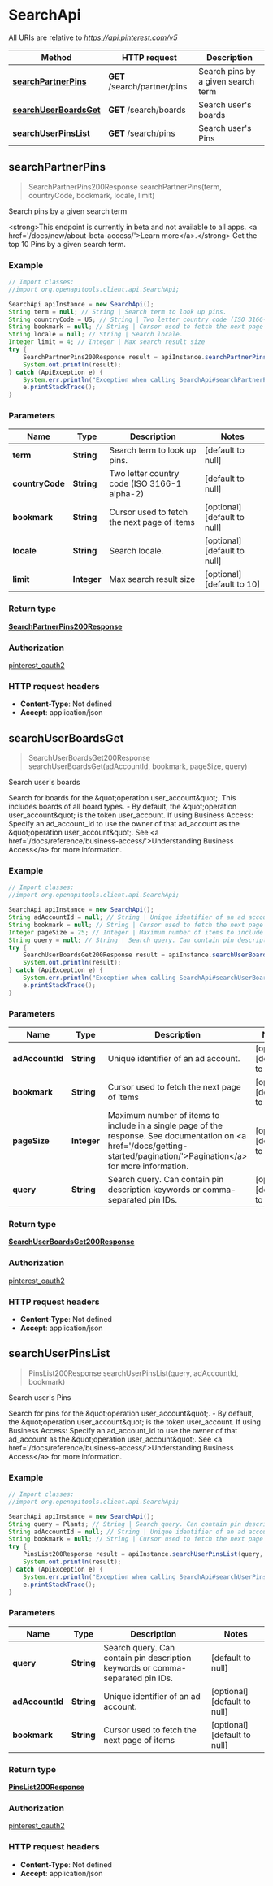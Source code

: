 # SearchApi

All URIs are relative to *https://api.pinterest.com/v5*

Method | HTTP request | Description
------------- | ------------- | -------------
[**searchPartnerPins**](SearchApi.md#searchPartnerPins) | **GET** /search/partner/pins | Search pins by a given search term
[**searchUserBoardsGet**](SearchApi.md#searchUserBoardsGet) | **GET** /search/boards | Search user&#39;s boards
[**searchUserPinsList**](SearchApi.md#searchUserPinsList) | **GET** /search/pins | Search user&#39;s Pins



## searchPartnerPins

> SearchPartnerPins200Response searchPartnerPins(term, countryCode, bookmark, locale, limit)

Search pins by a given search term

&lt;strong&gt;This endpoint is currently in beta and not available to all apps. &lt;a href&#x3D;&#39;/docs/new/about-beta-access/&#39;&gt;Learn more&lt;/a&gt;.&lt;/strong&gt;  Get the top 10 Pins by a given search term.

### Example

```java
// Import classes:
//import org.openapitools.client.api.SearchApi;

SearchApi apiInstance = new SearchApi();
String term = null; // String | Search term to look up pins.
String countryCode = US; // String | Two letter country code (ISO 3166-1 alpha-2)
String bookmark = null; // String | Cursor used to fetch the next page of items
String locale = null; // String | Search locale.
Integer limit = 4; // Integer | Max search result size
try {
    SearchPartnerPins200Response result = apiInstance.searchPartnerPins(term, countryCode, bookmark, locale, limit);
    System.out.println(result);
} catch (ApiException e) {
    System.err.println("Exception when calling SearchApi#searchPartnerPins");
    e.printStackTrace();
}
```

### Parameters


Name | Type | Description  | Notes
------------- | ------------- | ------------- | -------------
 **term** | **String**| Search term to look up pins. | [default to null]
 **countryCode** | **String**| Two letter country code (ISO 3166-1 alpha-2) | [default to null]
 **bookmark** | **String**| Cursor used to fetch the next page of items | [optional] [default to null]
 **locale** | **String**| Search locale. | [optional] [default to null]
 **limit** | **Integer**| Max search result size | [optional] [default to 10]

### Return type

[**SearchPartnerPins200Response**](SearchPartnerPins200Response.md)

### Authorization

[pinterest_oauth2](../README.md#pinterest_oauth2)

### HTTP request headers

- **Content-Type**: Not defined
- **Accept**: application/json


## searchUserBoardsGet

> SearchUserBoardsGet200Response searchUserBoardsGet(adAccountId, bookmark, pageSize, query)

Search user&#39;s boards

Search for boards for the \&quot;operation user_account\&quot;. This includes boards of all board types. - By default, the \&quot;operation user_account\&quot; is the token user_account.  If using Business Access: Specify an ad_account_id to use the owner of that ad_account as the \&quot;operation user_account\&quot;. See &lt;a href&#x3D;&#39;/docs/reference/business-access/&#39;&gt;Understanding Business Access&lt;/a&gt; for more information.

### Example

```java
// Import classes:
//import org.openapitools.client.api.SearchApi;

SearchApi apiInstance = new SearchApi();
String adAccountId = null; // String | Unique identifier of an ad account.
String bookmark = null; // String | Cursor used to fetch the next page of items
Integer pageSize = 25; // Integer | Maximum number of items to include in a single page of the response. See documentation on <a href='/docs/getting-started/pagination/'>Pagination</a> for more information.
String query = null; // String | Search query. Can contain pin description keywords or comma-separated pin IDs.
try {
    SearchUserBoardsGet200Response result = apiInstance.searchUserBoardsGet(adAccountId, bookmark, pageSize, query);
    System.out.println(result);
} catch (ApiException e) {
    System.err.println("Exception when calling SearchApi#searchUserBoardsGet");
    e.printStackTrace();
}
```

### Parameters


Name | Type | Description  | Notes
------------- | ------------- | ------------- | -------------
 **adAccountId** | **String**| Unique identifier of an ad account. | [optional] [default to null]
 **bookmark** | **String**| Cursor used to fetch the next page of items | [optional] [default to null]
 **pageSize** | **Integer**| Maximum number of items to include in a single page of the response. See documentation on &lt;a href&#x3D;&#39;/docs/getting-started/pagination/&#39;&gt;Pagination&lt;/a&gt; for more information. | [optional] [default to 25]
 **query** | **String**| Search query. Can contain pin description keywords or comma-separated pin IDs. | [optional] [default to null]

### Return type

[**SearchUserBoardsGet200Response**](SearchUserBoardsGet200Response.md)

### Authorization

[pinterest_oauth2](../README.md#pinterest_oauth2)

### HTTP request headers

- **Content-Type**: Not defined
- **Accept**: application/json


## searchUserPinsList

> PinsList200Response searchUserPinsList(query, adAccountId, bookmark)

Search user&#39;s Pins

Search for pins for the \&quot;operation user_account\&quot;. - By default, the \&quot;operation user_account\&quot; is the token user_account.  If using Business Access: Specify an ad_account_id to use the owner of that ad_account as the \&quot;operation user_account\&quot;. See &lt;a href&#x3D;&#39;/docs/reference/business-access/&#39;&gt;Understanding Business Access&lt;/a&gt; for more information.

### Example

```java
// Import classes:
//import org.openapitools.client.api.SearchApi;

SearchApi apiInstance = new SearchApi();
String query = Plants; // String | Search query. Can contain pin description keywords or comma-separated pin IDs.
String adAccountId = null; // String | Unique identifier of an ad account.
String bookmark = null; // String | Cursor used to fetch the next page of items
try {
    PinsList200Response result = apiInstance.searchUserPinsList(query, adAccountId, bookmark);
    System.out.println(result);
} catch (ApiException e) {
    System.err.println("Exception when calling SearchApi#searchUserPinsList");
    e.printStackTrace();
}
```

### Parameters


Name | Type | Description  | Notes
------------- | ------------- | ------------- | -------------
 **query** | **String**| Search query. Can contain pin description keywords or comma-separated pin IDs. | [default to null]
 **adAccountId** | **String**| Unique identifier of an ad account. | [optional] [default to null]
 **bookmark** | **String**| Cursor used to fetch the next page of items | [optional] [default to null]

### Return type

[**PinsList200Response**](PinsList200Response.md)

### Authorization

[pinterest_oauth2](../README.md#pinterest_oauth2)

### HTTP request headers

- **Content-Type**: Not defined
- **Accept**: application/json

